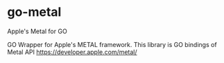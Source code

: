 # go-metal
Apple's Metal for GO

GO Wrapper for Apple's METAL framework. This library is GO bindings of Metal API https://developer.apple.com/metal/

